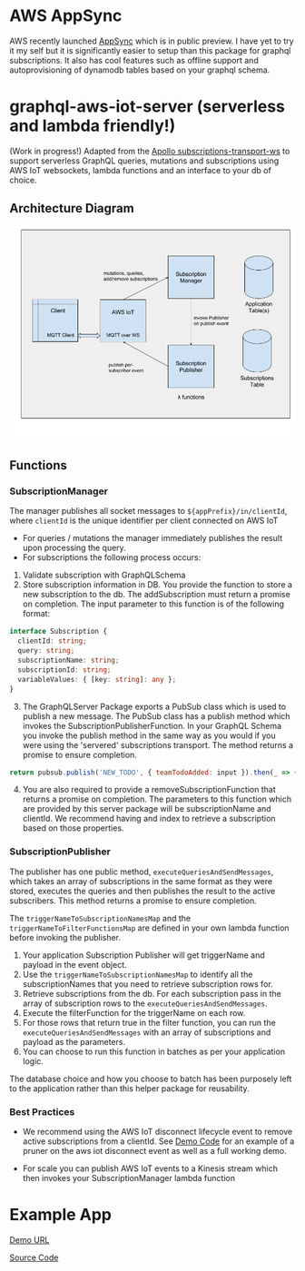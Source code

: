 # AWS AppSync 

AWS recently launched [AppSync](https://aws.amazon.com/blogs/aws/introducing-amazon-appsync/) which is in public preview. I have yet to try it my self but it is significantly easier to setup than this package for graphql subscriptions. It also has cool features such as offline support and autoprovisioning of dynamodb tables based on your graphql schema.

# graphql-aws-iot-server (serverless and lambda friendly!)

(Work in progress!)
Adapted from the [Apollo subscriptions-transport-ws](https://github.com/apollographql/subscriptions-transport-ws) to support serverless GraphQL queries, mutations and subscriptions using AWS IoT websockets, lambda functions and an interface to your db  of choice.

## Architecture Diagram

![Architecture Diagram](images/server-diagram.png)

## Functions

### SubscriptionManager
The manager publishes all socket messages to `${appPrefix}/in/clientId`, where `clientId` is the unique identifier per client connected on AWS IoT
 * For queries / mutations the manager immediately publishes the result upon processing the query.
 * For subscriptions the following process occurs:
  1. Validate subscription with GraphQLSchema
  2. Store subscription information in DB. 
  You provide the function to store a new subscription to the db. The addSubscription must return a promise on completion. The  input parameter to this function is of the following format:
  ``` ts
 interface Subscription {
    clientId: string;
    query: string;
    subscriptionName: string;
    subscriptionId: string;
    variableValues: { [key: string]: any };
}
```
3. The GraphQLServer Package exports a PubSub class which is used to publish a new message. The PubSub class has a publish method which invokes the SubscriptionPublisherFunction. In your GraphQL Schema you invoke the publish method in the same way as you would if you were using the 'servered' subscriptions transport. The method returns a promise to ensure completion.
```js
return pubsub.publish('NEW_TODO', { teamTodoAdded: input }).then(_ => {...});
```

4. You are also required to provide a removeSubscriptionFunction that returns a promise on completion. The parameters to this function which are provided by this server package will be subscriptionName and clientId. We recommend having and index to retrieve a subscription based on those properties.

### SubscriptionPublisher

The publisher has one public method, `executeQueriesAndSendMessages`, which takes an array of subscriptions in the same format as they were stored, executes the queries and then publishes the result to the active subscribers. This method returns a promise to ensure completion. 

The `triggerNameToSubscriptionNamesMap` and the `triggerNameToFilterFunctionsMap` are defined in your own lambda function before invoking the publisher.

1. Your application Subscription Publisher will get triggerName and payload in the event object.
2. Use the `triggerNameToSubscriptionNamesMap` to identify all the subscriptionNames that you need to retrieve subscription rows for. 
3. Retrieve subscriptions from the db. For each subscription pass in the array of subscription rows to the `executeQueriesAndSendMessages`. 
4. Execute the filterFunction for the triggerName on each row.
5. For those rows that return true in the filter function, you can run the `executeQueriesAndSendMessages` with an array of subscriptions and payload as the parameters.
6. You can choose to run this function in batches as per your application logic. 

The database choice and how you choose to batch has been purposely left to the application rather than this helper package for reusability.

### Best Practices

* We recommend using the AWS IoT disconnect lifecycle event to remove active subscriptions from a clientId. 
See [Demo Code](https://github.com/ioxe/graphql-aws-iot-example) for an example of a pruner on the aws iot disconnect event as well as a full working demo.

* For scale you can publish AWS IoT events to a Kinesis stream which then invokes your SubscriptionManager lambda function

# Example App

[Demo URL](https://todo.girishnanda.com)

[Source Code](https://github.com/ioxe/graphql-aws-iot-example)



